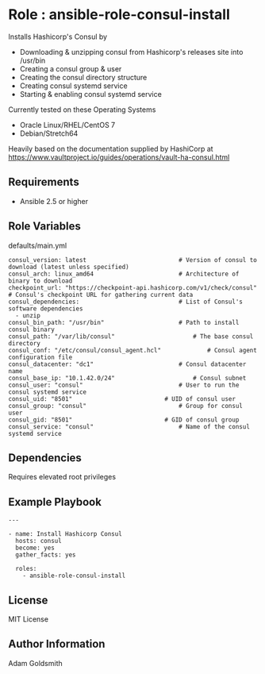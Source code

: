 Role : ansible-role-consul-install
==================================

Installs Hashicorp's Consul by
* Downloading & unzipping consul from Hashicorp's releases site into /usr/bin
* Creating a consul group & user
* Creating the consul directory structure
* Creating consul systemd service
* Starting & enabling consul systemd service

Currently tested on these Operating Systems
* Oracle Linux/RHEL/CentOS 7
* Debian/Stretch64

Heavily based on the documentation supplied by HashiCorp at <https://www.vaultproject.io/guides/operations/vault-ha-consul.html>

Requirements
------------

* Ansible 2.5 or higher

Role Variables
--------------

defaults/main.yml
```
consul_version: latest							# Version of consul to download (latest unless specified)
consul_arch: linux_amd64						# Architecture of binary to download
checkpoint_url: "https://checkpoint-api.hashicorp.com/v1/check/consul"	# Consul's checkpoint URL for gathering current data
consul_dependencies:							# List of Consul's software dependencies
  - unzip
consul_bin_path: "/usr/bin"						# Path to install consul binary
consul_path: "/var/lib/consul"						# The base consul directory
consul_conf: "/etc/consul/consul_agent.hcl"				# Consul agent configuration file
consul_datacenter: "dc1"						# Consul datacenter name
consul_base_ip: "10.1.42.0/24"						# Consul subnet
consul_user: "consul"							# User to run the consul systemd service
consul_uid: "8501"							# UID of consul user
consul_group: "consul"							# Group for consul user
consul_gid: "8501"							# GID of consul group
consul_service: "consul"						# Name of the consul systemd service
```

Dependencies
------------

Requires elevated root privileges

Example Playbook
----------------

```
---

- name: Install Hashicorp Consul
  hosts: consul
  become: yes
  gather_facts: yes

  roles:
    - ansible-role-consul-install
```

License
-------

MIT License

Author Information
------------------

Adam Goldsmith


